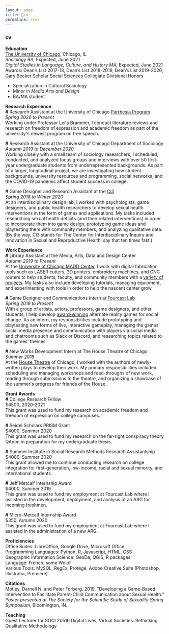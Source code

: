 ```yaml
---
layout: page
title: 📃cv
permalink: /cv/
---
```


### cv

**Education**  
[The University of Chicago](https://www.uchicago.edu/), Chicago, IL  
*Sociology BA,* Expected, June 2021  
*Digital Studies in Language, Culture, and History MA,* Expected, June 2021  
Awards: Dean’s List 2017-18, Dean’s List 2018-2019, Dean’s List 2019-2020, Gary Becker Scholar Social Sciences Collegiate Divisional Honors
- Specialization in Cultural Sociology
- Minor in *Media Arts and Design*  
- BA/MA student

**Research Experience**  
**\#** Research Assistant at the University of Chicago [Parrhesia Program](https://college.uchicago.edu/academics/parrhesia-program-public-discourse)  
*Spring 2020 to Present*  
Working under Professor Leila Brammer, I conduct literature reviews and research on freedom of expression and academic freedom as part of the university's newest program on free speech.

**\#** Research Assistant at the University of Chicago Department of Sociology    
*Autumn 2019 to December 2020*  
Working closely with a small team of sociology researchers, I scheduled, conducted, and analyzed focus groups and interviews with over 50 first-year undergraduate students from underrepresented backgrounds. As part of a larger, longitudinal project, we are investigating how student backgrounds, university resources and programming, social networks, and the COVID-19 pandemic affect student success in college.

**\#** Game Designer and Research Assistant at the [Ci3](https://ci3.uchicago.edu/)  
*Spring 2018 to Winter 2020*  
At an interdisciplinary design lab, I worked with psychologists, game designers, and public health researchers to develop sexual health interventions in the form of games and applications. My tasks included researching sexual health deficits (and their related interventions) in order to incorporate them into game design, prototyping game ideas and playtesting them with community members, and analyzing qualitative data. (By the way, Ci3 stands for The Center for Interdisciplinary Inquiry and Innovation in Sexual and Reproductive Health: say that ten times fast.)

**Work Experience**  
**\#** Library Assistant at the Media, Arts, Data and Design Center  
*Autumn 2019 to Present*  
At the [University of Chicago MADD Center](https://arts.uchicago.edu/explore/initiatives/media-arts-data-and-design-center-madd-center), I work with digital fabrication tools such as LASER cutters, 3D printers, embroidery machines, and CNC routers to help students, faculty, and community members with a [variety of projects](https://voices.uchicago.edu/madeathal/). My tasks also include developing tutorials, managing equipment, and experimenting with tools in order to help the nascent center grow.

**\#** Game Designer and Communications Intern at [Fourcast Lab](https://fourcastlab.com/)  
*Spring 2019 to Present*  
With a group of artists, actors, professors, game designers, and other students, I help develop [award-winning](https://anywhere.indiecade.com/nominated-games/terrarium-an-alternate-reality-game/) alternate reality games for social change. As an intern, my responsibilities include prototyping and playtesting new forms of live, interactive gameplay, managing the games' social media presence and communication with players via social media and chatrooms such as Slack or Discord, and researching topics related to the games' themes.

**\#** New Works Development Intern at The House Theatre of Chicago   
*Summer 2018*  
At the [House Theatre](https://www.thehousetheatre.com/) of Chicago, I worked with the authors of newly-written plays to develop their work. My primary responsibilities included scheduling and managing workshops and read-throughs of new work, reading through submissions to the theatre, and organizing a showcase of the summer's progress for friends of the House.

**Grant Awards**  
**\#** College Research Fellow   
$4500, 2020-2021  
This grant was used to fund my research on academic freedom and freedom of expression on college campuses.  

**\#** Seidel Scholars PRISM Grant  
$4000, Summer 2020  
This grant was used to fund my research on the far-right conspiracy theory QAnon in preparation for my undergraduate thesis.

**\#** Summer Institute in Social Research Methods Research Assistantship  
$4000, Summer 2020  
This grant allowed me to continue conducting research on college integration for first-generation, low-income, racial and sexual minority, and international students.

**\#** Jeff Metcalf Internship Award  
$4000, Summer 2019  
This grant was used to fund my employment at Fourcast Lab where I assisted in the development, deployment, and analysis of an ARG for incoming freshmen.

**\#** Micro-Metcalf Internship Award  
$350, Autumn 2020  
This grant was used to fund my employment at Fourcast Lab where I assisted in the administration of a new ARG.

**Proficiencies**    
Office Suites: LibreOffice, Google Drive, Microsoft Office  
Programming Languages: Python, R, Javascript, HTML, CSS  
Geographic Information Science: GeoDa, QGIS, R packages  
Language: French, some Wolof  
Various Tools: MySQL, RegEx, Protégé, Adobe Creative Suite (Photoshop, Illustrator, Premiere) 

**Citations**  
Motley, Darnell N. and Peter Forberg. 2019. "Developing a Game-Based Intervention to Facilitate Parent-Child Communication about Sexual Health." *Poster presented at The Society for the Scientific Study of Sexuality Spring Symposium,* Bloomington, IN. 

**Teaching**  
Guest Lecturer for SOCI 20516 Digital Lives, Virtual Societies: Rethinking Qualitative Methodology
